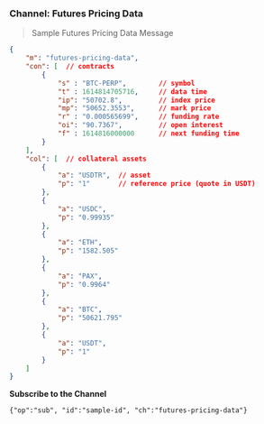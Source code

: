 ### Channel: Futures Pricing Data

> Sample Futures Pricing Data Message

```json
{
    "m": "futures-pricing-data",
    "con": [  // contracts
        {
            "s" : "BTC-PERP",        // symbol
            "t" : 1614814705716,     // data time
            "ip": "50702.8",         // index price
            "mp": "50652.3553",      // mark price
            "r" : "0.000565699",     // funding rate 
            "oi": "90.7367",         // open interest
            "f" : 1614816000000      // next funding time
        }
    ], 
    "col": [  // collateral assets
        {
            "a": "USDTR",  // asset
            "p": "1"       // reference price (quote in USDT)
        },
        {
            "a": "USDC",
            "p": "0.99935"
        },
        {
            "a": "ETH",
            "p": "1582.505"
        },
        {
            "a": "PAX",
            "p": "0.9964"
        },
        {
            "a": "BTC",
            "p": "50621.795"
        },
        {
            "a": "USDT",
            "p": "1"
        }
    ]
}
```


**Subscribe to the Channel**

`{"op":"sub", "id":"sample-id", "ch":"futures-pricing-data"}`


